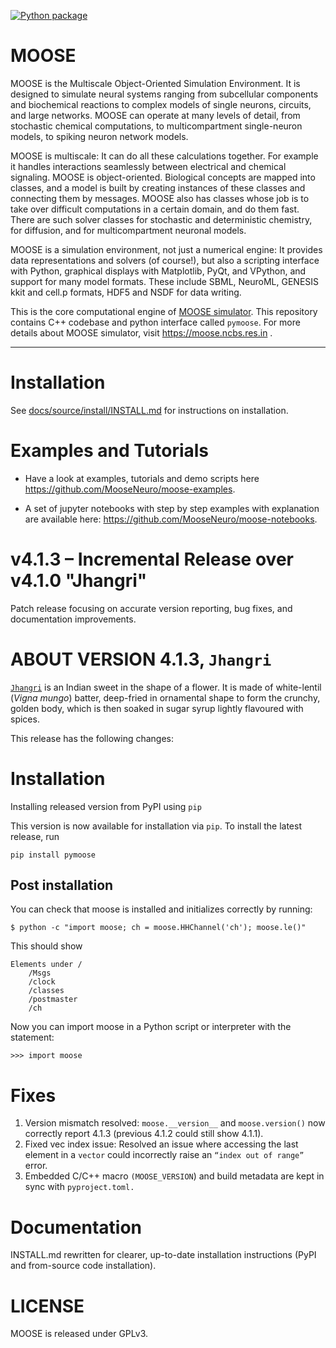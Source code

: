 [![Python package](https://github.com/BhallaLab/moose-core/actions/workflows/pymoose.yml/badge.svg)](https://github.com/BhallaLab/moose-core/actions/workflows/pymoose.yml)

# MOOSE

MOOSE is the Multiscale Object-Oriented Simulation Environment. It is designed
to simulate neural systems ranging from subcellular components and biochemical
reactions to complex models of single neurons, circuits, and large networks. 
MOOSE can operate at many levels of detail, from stochastic chemical 
computations, to multicompartment single-neuron models, to spiking neuron
network models.

MOOSE is multiscale: It can do all these calculations together. For example
it handles interactions seamlessly between electrical and chemical signaling.
MOOSE is object-oriented. Biological concepts are mapped into classes, and
a model is built by creating instances of these classes and connecting them
by messages. MOOSE also has classes whose job is to take over difficult
computations in a certain domain, and do them fast. There are such solver
classes for stochastic and deterministic chemistry, for diffusion, and for 
multicompartment neuronal models.

MOOSE is a simulation environment, not just a numerical engine: It provides
data representations and solvers (of course!), but also a scripting interface
with Python, graphical displays with Matplotlib, PyQt, and VPython, and 
support for many model formats. These include SBML, NeuroML, GENESIS kkit 
and cell.p formats, HDF5 and NSDF for data writing.

This is the core computational engine of [MOOSE
simulator](https://github.com/BhallaLab/moose). This repository
contains C++ codebase and python interface called `pymoose`. For more
details about MOOSE simulator, visit https://moose.ncbs.res.in .


-------------
  
# Installation

See [docs/source/install/INSTALL.md](docs/source/install/INSTALL.md) for instructions on installation.

# Examples and Tutorials
- Have a look at examples, tutorials and demo scripts here
https://github.com/MooseNeuro/moose-examples.

- A set of jupyter notebooks with step by step examples with explanation are available here:
https://github.com/MooseNeuro/moose-notebooks.

# v4.1.3 – Incremental Release over v4.1.0 "Jhangri"
Patch release focusing on accurate version reporting, bug fixes, and documentation improvements.

# ABOUT VERSION 4.1.3, `Jhangri`

[`Jhangri`](https://en.wikipedia.org/wiki/Imarti) is an Indian sweet
in the shape of a flower. It is made of white-lentil (*Vigna mungo*)
batter, deep-fried in ornamental shape to form the crunchy, golden
body, which is then soaked in sugar syrup lightly flavoured with
spices.

This release has the following changes:

# Installation
Installing released version from PyPI using `pip`

This version is now available for installation via `pip`. To install the latest release, run
```
pip install pymoose
```
## Post installation

You can check that moose is installed and initializes correctly by running:
```
$ python -c "import moose; ch = moose.HHChannel('ch'); moose.le()"
```
This should show 
```
Elements under /
    /Msgs
    /clock
    /classes
    /postmaster
    /ch	
```

Now you can import moose in a Python script or interpreter with the statement:

    >>> import moose

# Fixes
1. Version mismatch resolved: `moose.__version__` and `moose.version()` now correctly report 4.1.3 (previous 4.1.2 could still show 4.1.1).
2. Fixed vec index issue: Resolved an issue where accessing the last element in a `vector` could incorrectly raise an `“index out of range”` error.
3. Embedded C/C++ macro `(MOOSE_VERSION`) and build metadata are kept in sync with `pyproject.toml.`


# Documentation
INSTALL.md rewritten for clearer, up-to-date installation instructions (PyPI and from-source code installation).
   
# LICENSE

MOOSE is released under GPLv3.
